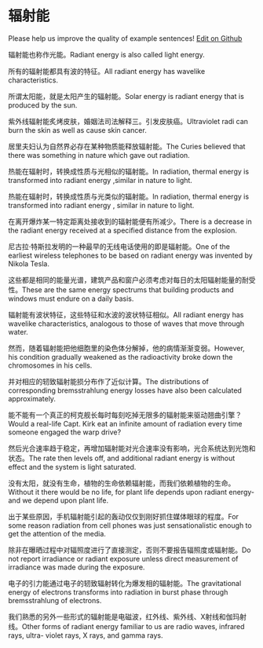 # 辐射能

Please help us improve the quality of example sentences! [Edit on Github](https://github.com/jiyushe/jiyu-example-sentence-source/blob/main/chinese/fusheneng.md)

<p><span class="chinese">辐射能也称作光能。</span><span class="english">Radiant energy is also called light energy.</span></p>

<p><span class="chinese">所有的辐射能都具有波的特征。</span><span class="english">All radiant energy has wavelike characteristics.</span></p>

<p><span class="chinese">所谓太阳能，就是太阳产生的辐射能。</span><span class="english">Solar energy is radiant energy that is produced by the sun.</span></p>

<p><span class="chinese">紫外线辐射能炙烤皮肤，婚姻法司法解释三。引发皮肤癌。</span><span class="english">Ultraviolet radi can burn the skin as well as cause skin cancer.</span></p>

<p><span class="chinese">居里夫妇认为自然界必存在某种物质能释放辐射能。</span><span class="english">The Curies believed that there was something in nature which gave out radiation.</span></p>

<p><span class="chinese">热能在辐射时，转换成性质与光相似的辐射能。</span><span class="english">In radiation, thermal energy is transformed into radiant energy ,similar in nature to light.</span></p>

<p><span class="chinese">热能在辐射时，转换成性质与光类似的辐射能。</span><span class="english">In radiation, thermal energy is transformed into radiant energy , similar in nature to light.</span></p>

<p><span class="chinese">在离开爆炸某一特定距离处接收到的辐射能便有所减少。</span><span class="english">There is a decrease in the radiant energy received at a specified distance from the explosion.</span></p>

<p><span class="chinese">尼古拉·特斯拉发明的一种最早的无线电话使用的即是辐射能。</span><span class="english">One of the earliest wireless telephones to be based on radiant energy was invented by Nikola Tesla.</span></p>

<p><span class="chinese">这些都是相同的能量光谱，建筑产品和窗户必须考虑对每日的太阳辐射能量的耐受性。</span><span class="english">These are the same energy spectrums that building products and windows must endure on a daily basis.</span></p>

<p><span class="chinese">辐射能有波状特征，这些特征和水波的波状特征相似。</span><span class="english">All radiant energy has wavelike characteristics, analogous to those of waves that move through water.</span></p>

<p><span class="chinese">然而，随着辐射能把他细胞里的染色体分解掉，他的病情渐渐变弱。</span><span class="english">However, his condition gradually weakened as the radioactivity broke down the chromosomes in his cells.</span></p>

<p><span class="chinese">并对相应的轫致辐射能损分布作了近似计算。</span><span class="english">The distributions of corresponding bremsstrahlung energy losses have also been calculated approximately.</span></p>

<p><span class="chinese">能不能有一个真正的柯克舰长每时每刻吃掉无限多的辐射能来驱动翘曲引擎？</span><span class="english">Would a real-life Capt. Kirk eat an infinite amount of radiation every time someone engaged the warp drive?</span></p>

<p><span class="chinese">然后光合速率趋于稳定，再增加辐射能对光合速率没有影响，光合系统达到光饱和状态。</span><span class="english">The rate then levels off, and additional radiant energy is without effect and the system is light saturated.</span></p>

<p><span class="chinese">没有太阳，就没有生命，植物的生命依赖辐射能，而我们依赖植物的生命。</span><span class="english">Without it there would be no life, for plant life depends upon radiant energy-and we depend upon plant life.</span></p>

<p><span class="chinese">出于某些原因，手机辐射能引起的轰动仅仅到刚好抓住媒体眼球的程度。</span><span class="english">For some reason radiation from cell phones was just sensationalistic enough to get the attention of the media.</span></p>

<p><span class="chinese">除非在曝晒过程中对辐照度进行了直接测定，否则不要报告辐照度或辐射能。</span><span class="english">Do not report irradiance or radiant exposure unless direct measurement of irradiance was made during the exposure.</span></p>

<p><span class="chinese">电子的引力能通过电子的轫致辐射转化为爆发相的辐射能。</span><span class="english">The gravitational energy of electrons transforms into radiation in burst phase through bremsstrahlung of electrons.</span></p>

<p><span class="chinese">我们熟悉的另外一些形式的辐射能是电磁波，红外线、紫外线、X射线和伽玛射线。</span><span class="english">Other forms of radiant energy familiar to us are radio waves, infrared rays, ultra- violet rays, X rays, and gamma rays.</span></p>

